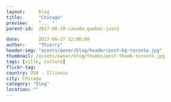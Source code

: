 ```yaml
---
layout:     blog
title:      "Chicago"
preview:    "... "
parent-id:  2017-06-29-canada-quebec-juin2

date:       2017-06-27 12:00:00
author:     "Thierry"
header-img: "assets/owner/blog/header/post-bg-toronto.jpg"
thumbnail: /assets/owner/blog/thumbs/post-thumb-toronto.jpg
tags: [ville, culture]
flickr-tag: 
country: USA - Illinois
city: Chicago
category: "blog"
location: ""
---
```


